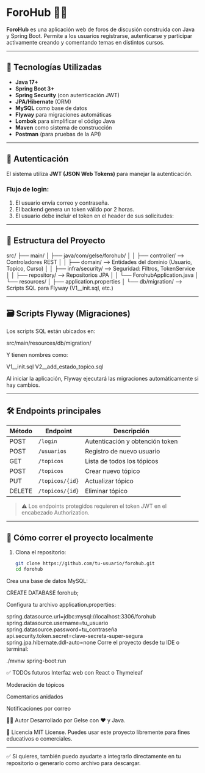 # ForoHub 🧠💬

**ForoHub** es una aplicación web de foros de discusión construida con Java y Spring Boot. Permite a los usuarios registrarse, autenticarse y participar activamente creando y comentando temas en distintos cursos.

---

## 🚀 Tecnologías Utilizadas

- **Java 17+**
- **Spring Boot 3+**
- **Spring Security** (con autenticación JWT)
- **JPA/Hibernate** (ORM)
- **MySQL** como base de datos
- **Flyway** para migraciones automáticas
- **Lombok** para simplificar el código Java
- **Maven** como sistema de construcción
- **Postman** (para pruebas de la API)

---

## 🔐 Autenticación

El sistema utiliza **JWT (JSON Web Tokens)** para manejar la autenticación.

### Flujo de login:
1. El usuario envía correo y contraseña.
2. El backend genera un token válido por 2 horas.
3. El usuario debe incluir el token en el header de sus solicitudes:


---

## 📂 Estructura del Proyecto

src/
├── main/
│ ├── java/com/gelse/forohub/
│ │ ├── controller/ --> Controladores REST
│ │ ├── domain/ --> Entidades del dominio (Usuario, Topico, Curso)
│ │ ├── infra/security/ --> Seguridad: Filtros, TokenService
│ │ ├── repository/ --> Repositorios JPA
│ │ └── ForohubApplication.java
│ └── resources/
│ ├── application.properties
│ └── db/migration/ --> Scripts SQL para Flyway (V1__init.sql, etc.)

---

## 🗃️ Scripts Flyway (Migraciones)

Los scripts SQL están ubicados en:

src/main/resources/db/migration/

Y tienen nombres como:  

V1__init.sql
V2__add_estado_topico.sql


Al iniciar la aplicación, Flyway ejecutará las migraciones automáticamente si hay cambios.

---

## 🛠 Endpoints principales

| Método | Endpoint            | Descripción                     |
|--------|---------------------|---------------------------------|
| POST   | `/login`            | Autenticación y obtención token |
| POST   | `/usuarios`         | Registro de nuevo usuario       |
| GET    | `/topicos`          | Lista de todos los tópicos      |
| POST   | `/topicos`          | Crear nuevo tópico              |
| PUT    | `/topicos/{id}`     | Actualizar tópico               |
| DELETE | `/topicos/{id}`     | Eliminar tópico                 |

> ⚠️ Los endpoints protegidos requieren el token JWT en el encabezado Authorization.

---

## 🧪 Cómo correr el proyecto localmente

1. Clona el repositorio:
   ```bash
   git clone https://github.com/tu-usuario/forohub.git
   cd forohub
Crea una base de datos MySQL:

CREATE DATABASE forohub;

Configura tu archivo application.properties:

spring.datasource.url=jdbc:mysql://localhost:3306/forohub
spring.datasource.username=tu_usuario
spring.datasource.password=tu_contraseña
api.security.token.secret=clave-secreta-super-segura
spring.jpa.hibernate.ddl-auto=none
Corre el proyecto desde tu IDE o terminal:

./mvnw spring-boot:run

✅ TODOs futuros
 Interfaz web con React o Thymeleaf

 Moderación de tópicos

 Comentarios anidados

 Notificaciones por correo

👨‍💻 Autor
Desarrollado por Gelse con ❤️ y Java.

📝 Licencia
MIT License. Puedes usar este proyecto libremente para fines educativos o comerciales.

---

✅ Si quieres, también puedo ayudarte a integrarlo directamente en tu repositorio o generarlo como archivo para descargar.
